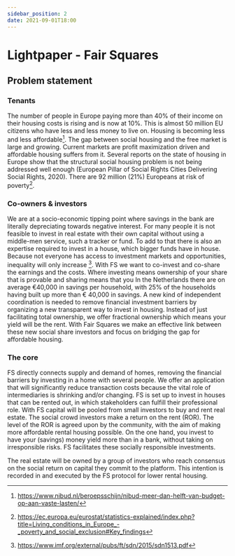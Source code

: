 ```yaml
---
sidebar_position: 2
date: 2021-09-01T18:00
---
```


# Lightpaper - Fair Squares

## Problem statement

### Tenants
The number of people in Europe paying more than 40% of their income on their housing costs is rising and is now at 10%. This is almost 50 million EU citizens who have less and less money to live on. Housing is becoming less and less affordable[^1].
The gap between social housing and the free market is large and growing. Current markets are profit maximization driven and affordable housing suffers from it.
Several reports on the state of housing in Europe show that the structural social housing problem is not being addressed well enough (European Pillar of Social Rights Cities Delivering Social Rights, 2020). There are 92 million (21%) Europeans at risk of poverty[^2].


[^1]: https://www.nibud.nl/beroepsschijn/nibud-meer-dan-helft-van-budget-op-aan-vaste-lasten/
[^2]: https://ec.europa.eu/eurostat/statistics-explained/index.php?title=Living_conditions_in_Europe_-_poverty_and_social_exclusion#Key_findings


### Co-owners & investors
We are at a socio-economic tipping point where savings in the bank are literally depreciating towards negative interest. For many people it is not feasible to invest in real estate with their own capital without using a middle-men service, such a tracker or fund. To add to that there is also an expertise required to invest in a house, which bigger funds have in house. Because not everyone has access to investment markets and opportunities, inequality will only increase [^3]. With FS we want to co-invest and co-share the earnings and the costs. Where investing means ownership of your share that is provable and sharing means that you
In the Netherlands there are on average €40,000 in savings per household, with 25% of the households having built up more than € 40,000 in savings. A new kind of independent coordination is needed to remove financial investment barriers by organizing a new transparent way to invest in housing. Instead of just facilitating total ownership, we offer fractional ownership which means your yield will be the rent. With Fair Squares we make an effective link between these new social share investors and focus on bridging the gap for affordable housing.

[^3]: https://www.imf.org/external/pubs/ft/sdn/2015/sdn1513.pdf

### The core

FS directly connects supply and demand of homes, removing the financial barriers by investing in a home with several people. We offer an application that will significantly reduce transaction costs because the vital role of intermediaries is shrinking and/or changing.  FS is set up to invest in houses that can be rented out, in which stakeholders can fulfill their professional role. 
With FS capital will be pooled from small investors to buy and rent real estate. The social crowd investors make a return on the rent (ROR). The level of the ROR is agreed upon by the community, with the aim of making more affordable rental housing possible. On the one hand, you invest to have your (savings) money yield more than in a bank, without taking on irresponsible risks. FS facilitates these socially responsible investments. 

The real estate will be owned by a group of investors who reach consensus on the social return on capital they commit to the platform. This intention is recorded in and executed by the FS protocol for lower rental housing.


